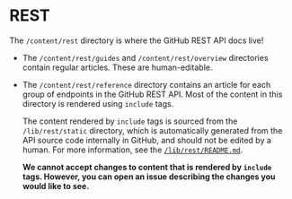 # REST

The `/content/rest` directory is where the GitHub REST API docs live!

* The `/content/rest/guides` and `/content/rest/overview` directories contain regular articles. These are human-editable.
* The `/content/rest/reference` directory contains an article for each group of endpoints in the GitHub REST API. Most of the content in this directory is rendered using `include` tags.

  The content rendered by `include` tags is sourced from the `/lib/rest/static` directory, which is automatically generated from the API source code internally in GitHub, and should not be edited by a human. For more information, see the [`/lib/rest/README.md`](/lib/rest/README.md).

  **We cannot accept changes to content that is rendered by `include` tags. However, you can open an issue describing the changes you would like to see.**
